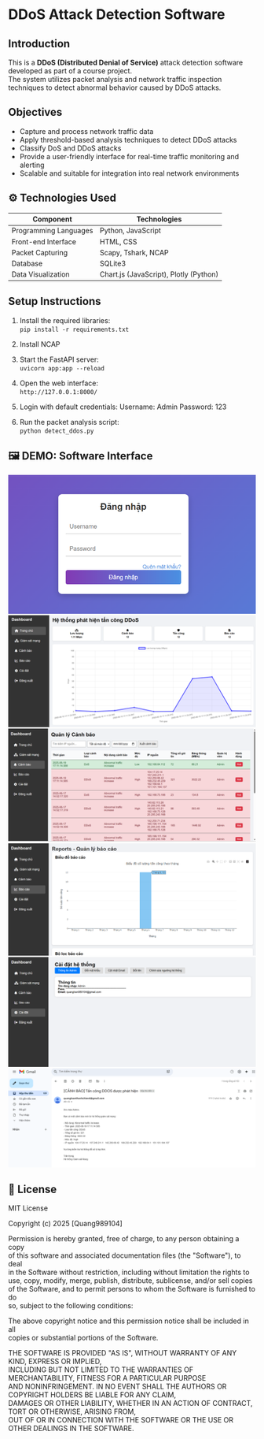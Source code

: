 # DDoS Attack Detection Software

##  Introduction

This is a **DDoS (Distributed Denial of Service)** attack detection software developed as part of a course project.  
The system utilizes packet analysis and network traffic inspection techniques to detect abnormal behavior caused by DDoS attacks.

##  Objectives

- Capture and process network traffic data
- Apply threshold-based analysis techniques to detect DDoS attacks
- Classify DoS and DDoS attacks
- Provide a user-friendly interface for real-time traffic monitoring and alerting
- Scalable and suitable for integration into real network environments

## ⚙️ Technologies Used

| Component         | Technologies                        |
|-------------------|-------------------------------------|
| Programming Languages | Python, JavaScript             |
| Front-end Interface   | HTML, CSS                      |
| Packet Capturing      | Scapy, Tshark, NCAP            |
| Database              | SQLite3                        |
| Data Visualization    | Chart.js (JavaScript), Plotly (Python) |

##  Setup Instructions

1. Install the required libraries:  
   `pip install -r requirements.txt`

2. Install NCAP

3. Start the FastAPI server:  
   `uvicorn app:app --reload`

4. Open the web interface:  
   `http://127.0.0.1:8000/`

5. Login with default credentials:
Username: Admin
Password: 123
6. Run the packet analysis script:  
`python detect_ddos.py`

## 🖼️ DEMO: Software Interface

![Login Interface](static/assets/Login.png)  
![Main Interface](static/assets/Main.png)  
![Alert Interface](static/assets/Alert.png)  
![Report Interface](static/assets/Report.png)  
![Setting Interface](static/assets/Setting.png)  
![Gmail Alert](static/assets/gmail.png)

## 📝 License

MIT License

Copyright (c) 2025 [Quang989104]

Permission is hereby granted, free of charge, to any person obtaining a copy  
of this software and associated documentation files (the "Software"), to deal  
in the Software without restriction, including without limitation the rights to  
use, copy, modify, merge, publish, distribute, sublicense, and/or sell copies  
of the Software, and to permit persons to whom the Software is furnished to do  
so, subject to the following conditions:

The above copyright notice and this permission notice shall be included in all  
copies or substantial portions of the Software.

THE SOFTWARE IS PROVIDED "AS IS", WITHOUT WARRANTY OF ANY KIND, EXPRESS OR IMPLIED,  
INCLUDING BUT NOT LIMITED TO THE WARRANTIES OF MERCHANTABILITY, FITNESS FOR A PARTICULAR PURPOSE  
AND NONINFRINGEMENT. IN NO EVENT SHALL THE AUTHORS OR COPYRIGHT HOLDERS BE LIABLE FOR ANY CLAIM,  
DAMAGES OR OTHER LIABILITY, WHETHER IN AN ACTION OF CONTRACT, TORT OR OTHERWISE, ARISING FROM,  
OUT OF OR IN CONNECTION WITH THE SOFTWARE OR THE USE OR OTHER DEALINGS IN THE SOFTWARE.
